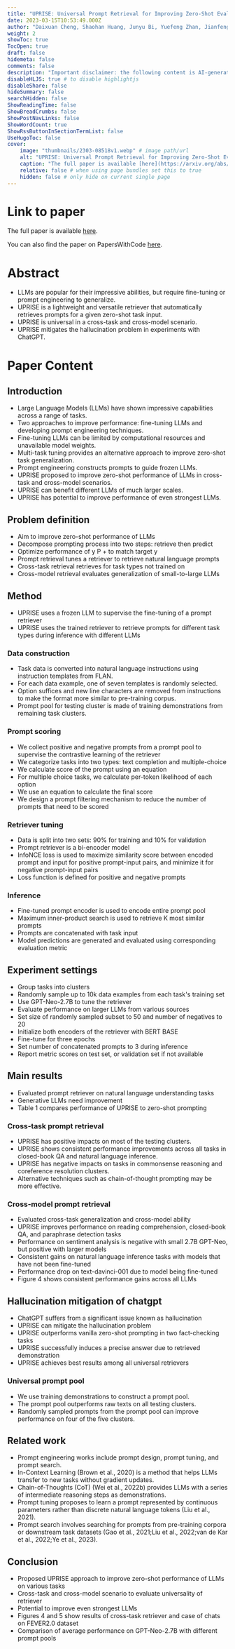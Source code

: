 ```yaml
---
title: "UPRISE: Universal Prompt Retrieval for Improving Zero-Shot Evaluation"
date: 2023-03-15T10:53:49.000Z
author: "Daixuan Cheng, Shaohan Huang, Junyu Bi, Yuefeng Zhan, Jianfeng Liu and 5 others"
weight: 2
showToc: true
TocOpen: true
draft: false
hidemeta: false
comments: false
description: "Important disclaimer: the following content is AI-generated, please make sure to fact check the presented information by reading the full paper."
disableHLJS: true # to disable highlightjs
disableShare: false
hideSummary: false
searchHidden: false
ShowReadingTime: false
ShowBreadCrumbs: false
ShowPostNavLinks: false
ShowWordCount: true
ShowRssButtonInSectionTermList: false
UseHugoToc: false
cover:
    image: "thumbnails/2303-08518v1.webp" # image path/url
    alt: "UPRISE: Universal Prompt Retrieval for Improving Zero-Shot Evaluation" # alt text
    caption: "The full paper is available [here](https://arxiv.org/abs/2303.08518)." # display caption under cover
    relative: false # when using page bundles set this to true
    hidden: false # only hide on current single page
---
```


# Link to paper
The full paper is available [here](https://arxiv.org/abs/2303.08518).

You can also find the paper on PapersWithCode [here](https://paperswithcode.com/paper/uprise-universal-prompt-retrieval-for).

# Abstract
- LLMs are popular for their impressive abilities, but require fine-tuning or prompt engineering to generalize.
- UPRISE is a lightweight and versatile retriever that automatically retrieves prompts for a given zero-shot task input.
- UPRISE is universal in a cross-task and cross-model scenario.
- UPRISE mitigates the hallucination problem in experiments with ChatGPT.

# Paper Content

## Introduction
- Large Language Models (LLMs) have shown impressive capabilities across a range of tasks.
- Two approaches to improve performance: fine-tuning LLMs and developing prompt engineering techniques.
- Fine-tuning LLMs can be limited by computational resources and unavailable model weights.
- Multi-task tuning provides an alternative approach to improve zero-shot task generalization.
- Prompt engineering constructs prompts to guide frozen LLMs.
- UPRISE proposed to improve zero-shot performance of LLMs in cross-task and cross-model scenarios.
- UPRISE can benefit different LLMs of much larger scales.
- UPRISE has potential to improve performance of even strongest LLMs.

## Problem definition
- Aim to improve zero-shot performance of LLMs
- Decompose prompting process into two steps: retrieve then predict
- Optimize performance of y P + to match target y
- Prompt retrieval tunes a retriever to retrieve natural language prompts
- Cross-task retrieval retrieves for task types not trained on
- Cross-model retrieval evaluates generalization of small-to-large LLMs

## Method
- UPRISE uses a frozen LLM to supervise the fine-tuning of a prompt retriever
- UPRISE uses the trained retriever to retrieve prompts for different task types during inference with different LLMs

### Data construction
- Task data is converted into natural language instructions using instruction templates from FLAN.
- For each data example, one of seven templates is randomly selected.
- Option suffices and new line characters are removed from instructions to make the format more similar to pre-training corpus.
- Prompt pool for testing cluster is made of training demonstrations from remaining task clusters.

### Prompt scoring
- We collect positive and negative prompts from a prompt pool to supervise the contrastive learning of the retriever
- We categorize tasks into two types: text completion and multiple-choice
- We calculate score of the prompt using an equation
- For multiple choice tasks, we calculate per-token likelihood of each option
- We use an equation to calculate the final score
- We design a prompt filtering mechanism to reduce the number of prompts that need to be scored

### Retriever tuning
- Data is split into two sets: 90% for training and 10% for validation
- Prompt retriever is a bi-encoder model
- InfoNCE loss is used to maximize similarity score between encoded prompt and input for positive prompt-input pairs, and minimize it for negative prompt-input pairs
- Loss function is defined for positive and negative prompts

### Inference
- Fine-tuned prompt encoder is used to encode entire prompt pool
- Maximum inner-product search is used to retrieve K most similar prompts
- Prompts are concatenated with task input
- Model predictions are generated and evaluated using corresponding evaluation metric

## Experiment settings
- Group tasks into clusters
- Randomly sample up to 10k data examples from each task's training set
- Use GPT-Neo-2.7B to tune the retriever
- Evaluate performance on larger LLMs from various sources
- Set size of randomly sampled subset to 50 and number of negatives to 20
- Initialize both encoders of the retriever with BERT BASE
- Fine-tune for three epochs
- Set number of concatenated prompts to 3 during inference
- Report metric scores on test set, or validation set if not available

## Main results
- Evaluated prompt retriever on natural language understanding tasks
- Generative LLMs need improvement
- Table 1 compares performance of UPRISE to zero-shot prompting

### Cross-task prompt retrieval
- UPRISE has positive impacts on most of the testing clusters.
- UPRISE shows consistent performance improvements across all tasks in closed-book QA and natural language inference.
- UPRISE has negative impacts on tasks in commonsense reasoning and coreference resolution clusters.
- Alternative techniques such as chain-of-thought prompting may be more effective.

### Cross-model prompt retrieval
- Evaluated cross-task generalization and cross-model ability
- UPRISE improves performance on reading comprehension, closed-book QA, and paraphrase detection tasks
- Performance on sentiment analysis is negative with small 2.7B GPT-Neo, but positive with larger models
- Consistent gains on natural language inference tasks with models that have not been fine-tuned
- Performance drop on text-davinci-001 due to model being fine-tuned
- Figure 4 shows consistent performance gains across all LLMs

## Hallucination mitigation of chatgpt
- ChatGPT suffers from a significant issue known as hallucination
- UPRISE can mitigate the hallucination problem
- UPRISE outperforms vanilla zero-shot prompting in two fact-checking tasks
- UPRISE successfully induces a precise answer due to retrieved demonstration
- UPRISE achieves best results among all universal retrievers

### Universal prompt pool
- We use training demonstrations to construct a prompt pool.
- The prompt pool outperforms raw texts on all testing clusters.
- Randomly sampled prompts from the prompt pool can improve performance on four of the five clusters.

## Related work
- Prompt engineering works include prompt design, prompt tuning, and prompt search.
- In-Context Learning (Brown et al., 2020) is a method that helps LLMs transfer to new tasks without gradient updates.
- Chain-of-Thoughts (CoT) (Wei et al., 2022b) provides LLMs with a series of intermediate reasoning steps as demonstrations.
- Prompt tuning proposes to learn a prompt represented by continuous parameters rather than discrete natural language tokens (Liu et al., 2021).
- Prompt search involves searching for prompts from pre-training corpora or downstream task datasets (Gao et al., 2021;Liu et al., 2022;van de Kar et al., 2022;Ye et al., 2023).

## Conclusion
- Proposed UPRISE approach to improve zero-shot performance of LLMs on various tasks
- Cross-task and cross-model scenario to evaluate universality of retriever
- Potential to improve even strongest LLMs
- Figures 4 and 5 show results of cross-task retriever and case of chats on FEVER2.0 dataset
- Comparison of average performance on GPT-Neo-2.7B with different prompt pools
